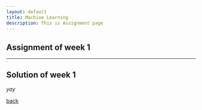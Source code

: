 ```yaml
---
layout: default
title: Machine Learning
description: This is Assignment page
---
```


## Assignment of week 1
---
## Solution of week 1

_yay_

[back](./)

